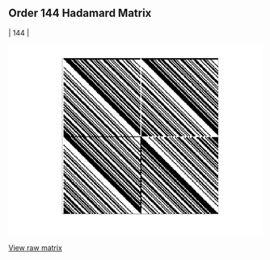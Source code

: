 ## Order 144 Hadamard Matrix

| 144 |

<img src="144.png" class="img-responsive" alt=""> 

[View raw matrix](order144.txt)
